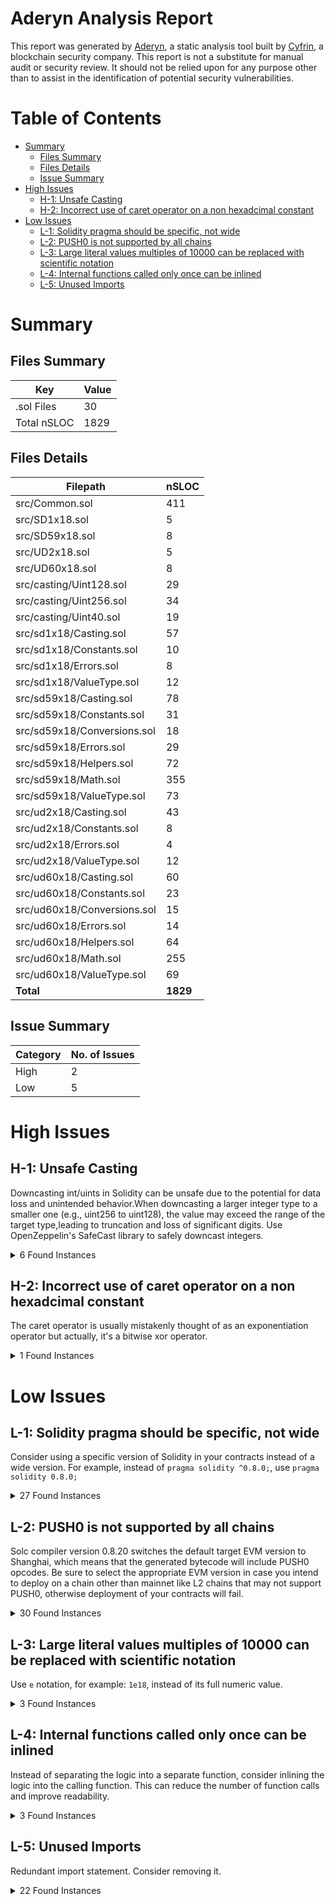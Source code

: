 # Aderyn Analysis Report

This report was generated by [Aderyn](https://github.com/Cyfrin/aderyn), a static analysis tool built by [Cyfrin](https://cyfrin.io), a blockchain security company. This report is not a substitute for manual audit or security review. It should not be relied upon for any purpose other than to assist in the identification of potential security vulnerabilities.
# Table of Contents

- [Summary](#summary)
  - [Files Summary](#files-summary)
  - [Files Details](#files-details)
  - [Issue Summary](#issue-summary)
- [High Issues](#high-issues)
  - [H-1: Unsafe Casting](#h-1-unsafe-casting)
  - [H-2: Incorrect use of caret operator on a non hexadcimal constant](#h-2-incorrect-use-of-caret-operator-on-a-non-hexadcimal-constant)
- [Low Issues](#low-issues)
  - [L-1: Solidity pragma should be specific, not wide](#l-1-solidity-pragma-should-be-specific-not-wide)
  - [L-2: PUSH0 is not supported by all chains](#l-2-push0-is-not-supported-by-all-chains)
  - [L-3: Large literal values multiples of 10000 can be replaced with scientific notation](#l-3-large-literal-values-multiples-of-10000-can-be-replaced-with-scientific-notation)
  - [L-4: Internal functions called only once can be inlined](#l-4-internal-functions-called-only-once-can-be-inlined)
  - [L-5: Unused Imports](#l-5-unused-imports)


# Summary

## Files Summary

| Key | Value |
| --- | --- |
| .sol Files | 30 |
| Total nSLOC | 1829 |


## Files Details

| Filepath | nSLOC |
| --- | --- |
| src/Common.sol | 411 |
| src/SD1x18.sol | 5 |
| src/SD59x18.sol | 8 |
| src/UD2x18.sol | 5 |
| src/UD60x18.sol | 8 |
| src/casting/Uint128.sol | 29 |
| src/casting/Uint256.sol | 34 |
| src/casting/Uint40.sol | 19 |
| src/sd1x18/Casting.sol | 57 |
| src/sd1x18/Constants.sol | 10 |
| src/sd1x18/Errors.sol | 8 |
| src/sd1x18/ValueType.sol | 12 |
| src/sd59x18/Casting.sol | 78 |
| src/sd59x18/Constants.sol | 31 |
| src/sd59x18/Conversions.sol | 18 |
| src/sd59x18/Errors.sol | 29 |
| src/sd59x18/Helpers.sol | 72 |
| src/sd59x18/Math.sol | 355 |
| src/sd59x18/ValueType.sol | 73 |
| src/ud2x18/Casting.sol | 43 |
| src/ud2x18/Constants.sol | 8 |
| src/ud2x18/Errors.sol | 4 |
| src/ud2x18/ValueType.sol | 12 |
| src/ud60x18/Casting.sol | 60 |
| src/ud60x18/Constants.sol | 23 |
| src/ud60x18/Conversions.sol | 15 |
| src/ud60x18/Errors.sol | 14 |
| src/ud60x18/Helpers.sol | 64 |
| src/ud60x18/Math.sol | 255 |
| src/ud60x18/ValueType.sol | 69 |
| **Total** | **1829** |


## Issue Summary

| Category | No. of Issues |
| --- | --- |
| High | 2 |
| Low | 5 |


# High Issues

## H-1: Unsafe Casting

Downcasting int/uints in Solidity can be unsafe due to the potential for data loss and unintended behavior.When downcasting a larger integer type to a smaller one (e.g., uint256 to uint128), the value may exceed the range of the target type,leading to truncation and loss of significant digits. Use OpenZeppelin's SafeCast library to safely downcast integers.

<details><summary>6 Found Instances</summary>


- Found in src/sd59x18/Casting.sol [Line: 31](../tests/prb-math/src/sd59x18/Casting.sol#L31)

	```solidity
	    result = SD1x18.wrap(int64(xInt));
	```

- Found in src/ud2x18/Casting.sol [Line: 54](../tests/prb-math/src/ud2x18/Casting.sol#L54)

	```solidity
	    result = uint40(xUint);
	```

- Found in src/ud60x18/Casting.sol [Line: 22](../tests/prb-math/src/ud60x18/Casting.sol#L22)

	```solidity
	    result = SD1x18.wrap(int64(uint64(xUint)));
	```

- Found in src/ud60x18/Casting.sol [Line: 33](../tests/prb-math/src/ud60x18/Casting.sol#L33)

	```solidity
	    result = UD2x18.wrap(uint64(xUint));
	```

- Found in src/ud60x18/Casting.sol [Line: 61](../tests/prb-math/src/ud60x18/Casting.sol#L61)

	```solidity
	    result = uint128(xUint);
	```

- Found in src/ud60x18/Casting.sol [Line: 72](../tests/prb-math/src/ud60x18/Casting.sol#L72)

	```solidity
	    result = uint40(xUint);
	```

</details>



## H-2: Incorrect use of caret operator on a non hexadcimal constant

The caret operator is usually mistakenly thought of as an exponentiation operator but actually, it's a bitwise xor operator.

<details><summary>1 Found Instances</summary>


- Found in src/Common.sol [Line: 452](../tests/prb-math/src/Common.sol#L452)

	```solidity
	        uint256 inverse = (3 * denominator) ^ 2;
	```

</details>



# Low Issues

## L-1: Solidity pragma should be specific, not wide

Consider using a specific version of Solidity in your contracts instead of a wide version. For example, instead of `pragma solidity ^0.8.0;`, use `pragma solidity 0.8.0;`

<details><summary>27 Found Instances</summary>


- Found in src/Common.sol [Line: 2](../tests/prb-math/src/Common.sol#L2)

	```solidity
	pragma solidity >=0.8.19;
	```

- Found in src/SD1x18.sol [Line: 2](../tests/prb-math/src/SD1x18.sol#L2)

	```solidity
	pragma solidity >=0.8.19;
	```

- Found in src/SD59x18.sol [Line: 2](../tests/prb-math/src/SD59x18.sol#L2)

	```solidity
	pragma solidity >=0.8.19;
	```

- Found in src/UD2x18.sol [Line: 2](../tests/prb-math/src/UD2x18.sol#L2)

	```solidity
	pragma solidity >=0.8.19;
	```

- Found in src/UD60x18.sol [Line: 2](../tests/prb-math/src/UD60x18.sol#L2)

	```solidity
	pragma solidity >=0.8.19;
	```

- Found in src/sd1x18/Casting.sol [Line: 2](../tests/prb-math/src/sd1x18/Casting.sol#L2)

	```solidity
	pragma solidity >=0.8.19;
	```

- Found in src/sd1x18/Constants.sol [Line: 2](../tests/prb-math/src/sd1x18/Constants.sol#L2)

	```solidity
	pragma solidity >=0.8.19;
	```

- Found in src/sd1x18/Errors.sol [Line: 2](../tests/prb-math/src/sd1x18/Errors.sol#L2)

	```solidity
	pragma solidity >=0.8.19;
	```

- Found in src/sd1x18/ValueType.sol [Line: 2](../tests/prb-math/src/sd1x18/ValueType.sol#L2)

	```solidity
	pragma solidity >=0.8.19;
	```

- Found in src/sd59x18/Casting.sol [Line: 2](../tests/prb-math/src/sd59x18/Casting.sol#L2)

	```solidity
	pragma solidity >=0.8.19;
	```

- Found in src/sd59x18/Constants.sol [Line: 2](../tests/prb-math/src/sd59x18/Constants.sol#L2)

	```solidity
	pragma solidity >=0.8.19;
	```

- Found in src/sd59x18/Conversions.sol [Line: 2](../tests/prb-math/src/sd59x18/Conversions.sol#L2)

	```solidity
	pragma solidity >=0.8.19;
	```

- Found in src/sd59x18/Errors.sol [Line: 2](../tests/prb-math/src/sd59x18/Errors.sol#L2)

	```solidity
	pragma solidity >=0.8.19;
	```

- Found in src/sd59x18/Helpers.sol [Line: 2](../tests/prb-math/src/sd59x18/Helpers.sol#L2)

	```solidity
	pragma solidity >=0.8.19;
	```

- Found in src/sd59x18/Math.sol [Line: 2](../tests/prb-math/src/sd59x18/Math.sol#L2)

	```solidity
	pragma solidity >=0.8.19;
	```

- Found in src/sd59x18/ValueType.sol [Line: 2](../tests/prb-math/src/sd59x18/ValueType.sol#L2)

	```solidity
	pragma solidity >=0.8.19;
	```

- Found in src/ud2x18/Casting.sol [Line: 2](../tests/prb-math/src/ud2x18/Casting.sol#L2)

	```solidity
	pragma solidity >=0.8.19;
	```

- Found in src/ud2x18/Constants.sol [Line: 2](../tests/prb-math/src/ud2x18/Constants.sol#L2)

	```solidity
	pragma solidity >=0.8.19;
	```

- Found in src/ud2x18/Errors.sol [Line: 2](../tests/prb-math/src/ud2x18/Errors.sol#L2)

	```solidity
	pragma solidity >=0.8.19;
	```

- Found in src/ud2x18/ValueType.sol [Line: 2](../tests/prb-math/src/ud2x18/ValueType.sol#L2)

	```solidity
	pragma solidity >=0.8.19;
	```

- Found in src/ud60x18/Casting.sol [Line: 2](../tests/prb-math/src/ud60x18/Casting.sol#L2)

	```solidity
	pragma solidity >=0.8.19;
	```

- Found in src/ud60x18/Constants.sol [Line: 2](../tests/prb-math/src/ud60x18/Constants.sol#L2)

	```solidity
	pragma solidity >=0.8.19;
	```

- Found in src/ud60x18/Conversions.sol [Line: 2](../tests/prb-math/src/ud60x18/Conversions.sol#L2)

	```solidity
	pragma solidity >=0.8.19;
	```

- Found in src/ud60x18/Errors.sol [Line: 2](../tests/prb-math/src/ud60x18/Errors.sol#L2)

	```solidity
	pragma solidity >=0.8.19;
	```

- Found in src/ud60x18/Helpers.sol [Line: 2](../tests/prb-math/src/ud60x18/Helpers.sol#L2)

	```solidity
	pragma solidity >=0.8.19;
	```

- Found in src/ud60x18/Math.sol [Line: 2](../tests/prb-math/src/ud60x18/Math.sol#L2)

	```solidity
	pragma solidity >=0.8.19;
	```

- Found in src/ud60x18/ValueType.sol [Line: 2](../tests/prb-math/src/ud60x18/ValueType.sol#L2)

	```solidity
	pragma solidity >=0.8.19;
	```

</details>



## L-2: PUSH0 is not supported by all chains

Solc compiler version 0.8.20 switches the default target EVM version to Shanghai, which means that the generated bytecode will include PUSH0 opcodes. Be sure to select the appropriate EVM version in case you intend to deploy on a chain other than mainnet like L2 chains that may not support PUSH0, otherwise deployment of your contracts will fail.

<details><summary>30 Found Instances</summary>


- Found in src/Common.sol [Line: 2](../tests/prb-math/src/Common.sol#L2)

	```solidity
	pragma solidity >=0.8.19;
	```

- Found in src/SD1x18.sol [Line: 2](../tests/prb-math/src/SD1x18.sol#L2)

	```solidity
	pragma solidity >=0.8.19;
	```

- Found in src/SD59x18.sol [Line: 2](../tests/prb-math/src/SD59x18.sol#L2)

	```solidity
	pragma solidity >=0.8.19;
	```

- Found in src/UD2x18.sol [Line: 2](../tests/prb-math/src/UD2x18.sol#L2)

	```solidity
	pragma solidity >=0.8.19;
	```

- Found in src/UD60x18.sol [Line: 2](../tests/prb-math/src/UD60x18.sol#L2)

	```solidity
	pragma solidity >=0.8.19;
	```

- Found in src/casting/Uint128.sol [Line: 2](../tests/prb-math/src/casting/Uint128.sol#L2)

	```solidity
	pragma solidity >=0.8.19;
	```

- Found in src/casting/Uint256.sol [Line: 2](../tests/prb-math/src/casting/Uint256.sol#L2)

	```solidity
	pragma solidity >=0.8.19;
	```

- Found in src/casting/Uint40.sol [Line: 2](../tests/prb-math/src/casting/Uint40.sol#L2)

	```solidity
	pragma solidity >=0.8.19;
	```

- Found in src/sd1x18/Casting.sol [Line: 2](../tests/prb-math/src/sd1x18/Casting.sol#L2)

	```solidity
	pragma solidity >=0.8.19;
	```

- Found in src/sd1x18/Constants.sol [Line: 2](../tests/prb-math/src/sd1x18/Constants.sol#L2)

	```solidity
	pragma solidity >=0.8.19;
	```

- Found in src/sd1x18/Errors.sol [Line: 2](../tests/prb-math/src/sd1x18/Errors.sol#L2)

	```solidity
	pragma solidity >=0.8.19;
	```

- Found in src/sd1x18/ValueType.sol [Line: 2](../tests/prb-math/src/sd1x18/ValueType.sol#L2)

	```solidity
	pragma solidity >=0.8.19;
	```

- Found in src/sd59x18/Casting.sol [Line: 2](../tests/prb-math/src/sd59x18/Casting.sol#L2)

	```solidity
	pragma solidity >=0.8.19;
	```

- Found in src/sd59x18/Constants.sol [Line: 2](../tests/prb-math/src/sd59x18/Constants.sol#L2)

	```solidity
	pragma solidity >=0.8.19;
	```

- Found in src/sd59x18/Conversions.sol [Line: 2](../tests/prb-math/src/sd59x18/Conversions.sol#L2)

	```solidity
	pragma solidity >=0.8.19;
	```

- Found in src/sd59x18/Errors.sol [Line: 2](../tests/prb-math/src/sd59x18/Errors.sol#L2)

	```solidity
	pragma solidity >=0.8.19;
	```

- Found in src/sd59x18/Helpers.sol [Line: 2](../tests/prb-math/src/sd59x18/Helpers.sol#L2)

	```solidity
	pragma solidity >=0.8.19;
	```

- Found in src/sd59x18/Math.sol [Line: 2](../tests/prb-math/src/sd59x18/Math.sol#L2)

	```solidity
	pragma solidity >=0.8.19;
	```

- Found in src/sd59x18/ValueType.sol [Line: 2](../tests/prb-math/src/sd59x18/ValueType.sol#L2)

	```solidity
	pragma solidity >=0.8.19;
	```

- Found in src/ud2x18/Casting.sol [Line: 2](../tests/prb-math/src/ud2x18/Casting.sol#L2)

	```solidity
	pragma solidity >=0.8.19;
	```

- Found in src/ud2x18/Constants.sol [Line: 2](../tests/prb-math/src/ud2x18/Constants.sol#L2)

	```solidity
	pragma solidity >=0.8.19;
	```

- Found in src/ud2x18/Errors.sol [Line: 2](../tests/prb-math/src/ud2x18/Errors.sol#L2)

	```solidity
	pragma solidity >=0.8.19;
	```

- Found in src/ud2x18/ValueType.sol [Line: 2](../tests/prb-math/src/ud2x18/ValueType.sol#L2)

	```solidity
	pragma solidity >=0.8.19;
	```

- Found in src/ud60x18/Casting.sol [Line: 2](../tests/prb-math/src/ud60x18/Casting.sol#L2)

	```solidity
	pragma solidity >=0.8.19;
	```

- Found in src/ud60x18/Constants.sol [Line: 2](../tests/prb-math/src/ud60x18/Constants.sol#L2)

	```solidity
	pragma solidity >=0.8.19;
	```

- Found in src/ud60x18/Conversions.sol [Line: 2](../tests/prb-math/src/ud60x18/Conversions.sol#L2)

	```solidity
	pragma solidity >=0.8.19;
	```

- Found in src/ud60x18/Errors.sol [Line: 2](../tests/prb-math/src/ud60x18/Errors.sol#L2)

	```solidity
	pragma solidity >=0.8.19;
	```

- Found in src/ud60x18/Helpers.sol [Line: 2](../tests/prb-math/src/ud60x18/Helpers.sol#L2)

	```solidity
	pragma solidity >=0.8.19;
	```

- Found in src/ud60x18/Math.sol [Line: 2](../tests/prb-math/src/ud60x18/Math.sol#L2)

	```solidity
	pragma solidity >=0.8.19;
	```

- Found in src/ud60x18/ValueType.sol [Line: 2](../tests/prb-math/src/ud60x18/ValueType.sol#L2)

	```solidity
	pragma solidity >=0.8.19;
	```

</details>



## L-3: Large literal values multiples of 10000 can be replaced with scientific notation

Use `e` notation, for example: `1e18`, instead of its full numeric value.

<details><summary>3 Found Instances</summary>


- Found in src/sd59x18/Constants.sol [Line: 44](../tests/prb-math/src/sd59x18/Constants.sol#L44)

	```solidity
	int256 constant uMAX_WHOLE_SD59x18 = 57896044618658097711785492504343953926634992332820282019728_000000000000000000;
	```

- Found in src/sd59x18/Constants.sol [Line: 52](../tests/prb-math/src/sd59x18/Constants.sol#L52)

	```solidity
	int256 constant uMIN_WHOLE_SD59x18 = -57896044618658097711785492504343953926634992332820282019728_000000000000000000;
	```

- Found in src/ud60x18/Constants.sol [Line: 36](../tests/prb-math/src/ud60x18/Constants.sol#L36)

	```solidity
	uint256 constant uMAX_WHOLE_UD60x18 = 115792089237316195423570985008687907853269984665640564039457_000000000000000000;
	```

</details>



## L-4: Internal functions called only once can be inlined

Instead of separating the logic into a separate function, consider inlining the logic into the calling function. This can reduce the number of function calls and improve readability.

<details><summary>3 Found Instances</summary>


- Found in src/Common.sol [Line: 387](../tests/prb-math/src/Common.sol#L387)

	```solidity
	function mulDiv(uint256 x, uint256 y, uint256 denominator) pure returns (uint256 result) {
	```

- Found in src/sd59x18/Math.sol [Line: 34](../tests/prb-math/src/sd59x18/Math.sol#L34)

	```solidity
	function abs(SD59x18 x) pure returns (SD59x18 result) {
	```

- Found in src/sd59x18/Math.sol [Line: 557](../tests/prb-math/src/sd59x18/Math.sol#L557)

	```solidity
	function mul(SD59x18 x, SD59x18 y) pure returns (SD59x18 result) {
	```

</details>



## L-5: Unused Imports

Redundant import statement. Consider removing it.

<details><summary>22 Found Instances</summary>


- Found in src/SD1x18.sol [Line: 22](../tests/prb-math/src/SD1x18.sol#L22)

	```solidity
	import "./sd1x18/Casting.sol";
	```

- Found in src/SD1x18.sol [Line: 23](../tests/prb-math/src/SD1x18.sol#L23)

	```solidity
	import "./sd1x18/Constants.sol";
	```

- Found in src/SD1x18.sol [Line: 24](../tests/prb-math/src/SD1x18.sol#L24)

	```solidity
	import "./sd1x18/Errors.sol";
	```

- Found in src/SD1x18.sol [Line: 25](../tests/prb-math/src/SD1x18.sol#L25)

	```solidity
	import "./sd1x18/ValueType.sol";
	```

- Found in src/SD59x18.sol [Line: 22](../tests/prb-math/src/SD59x18.sol#L22)

	```solidity
	import "./sd59x18/Casting.sol";
	```

- Found in src/SD59x18.sol [Line: 23](../tests/prb-math/src/SD59x18.sol#L23)

	```solidity
	import "./sd59x18/Constants.sol";
	```

- Found in src/SD59x18.sol [Line: 24](../tests/prb-math/src/SD59x18.sol#L24)

	```solidity
	import "./sd59x18/Conversions.sol";
	```

- Found in src/SD59x18.sol [Line: 25](../tests/prb-math/src/SD59x18.sol#L25)

	```solidity
	import "./sd59x18/Errors.sol";
	```

- Found in src/SD59x18.sol [Line: 26](../tests/prb-math/src/SD59x18.sol#L26)

	```solidity
	import "./sd59x18/Helpers.sol";
	```

- Found in src/SD59x18.sol [Line: 27](../tests/prb-math/src/SD59x18.sol#L27)

	```solidity
	import "./sd59x18/Math.sol";
	```

- Found in src/SD59x18.sol [Line: 28](../tests/prb-math/src/SD59x18.sol#L28)

	```solidity
	import "./sd59x18/ValueType.sol";
	```

- Found in src/UD2x18.sol [Line: 22](../tests/prb-math/src/UD2x18.sol#L22)

	```solidity
	import "./ud2x18/Casting.sol";
	```

- Found in src/UD2x18.sol [Line: 23](../tests/prb-math/src/UD2x18.sol#L23)

	```solidity
	import "./ud2x18/Constants.sol";
	```

- Found in src/UD2x18.sol [Line: 24](../tests/prb-math/src/UD2x18.sol#L24)

	```solidity
	import "./ud2x18/Errors.sol";
	```

- Found in src/UD2x18.sol [Line: 25](../tests/prb-math/src/UD2x18.sol#L25)

	```solidity
	import "./ud2x18/ValueType.sol";
	```

- Found in src/UD60x18.sol [Line: 22](../tests/prb-math/src/UD60x18.sol#L22)

	```solidity
	import "./ud60x18/Casting.sol";
	```

- Found in src/UD60x18.sol [Line: 23](../tests/prb-math/src/UD60x18.sol#L23)

	```solidity
	import "./ud60x18/Constants.sol";
	```

- Found in src/UD60x18.sol [Line: 24](../tests/prb-math/src/UD60x18.sol#L24)

	```solidity
	import "./ud60x18/Conversions.sol";
	```

- Found in src/UD60x18.sol [Line: 25](../tests/prb-math/src/UD60x18.sol#L25)

	```solidity
	import "./ud60x18/Errors.sol";
	```

- Found in src/UD60x18.sol [Line: 26](../tests/prb-math/src/UD60x18.sol#L26)

	```solidity
	import "./ud60x18/Helpers.sol";
	```

- Found in src/UD60x18.sol [Line: 27](../tests/prb-math/src/UD60x18.sol#L27)

	```solidity
	import "./ud60x18/Math.sol";
	```

- Found in src/UD60x18.sol [Line: 28](../tests/prb-math/src/UD60x18.sol#L28)

	```solidity
	import "./ud60x18/ValueType.sol";
	```

</details>



